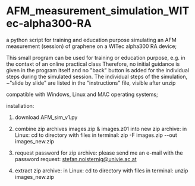 # AFM_measurement_simulation_WITec-alpha300-RA
a python script for training and education purpose simulating an AFM measurement (session) of graphene on a WITec alpha300 RA device;

This small program can be used for training or education purpose, e.g. in the contaxt of an online practical class
Therefore, no initial guidance is given in the program itself and no "back" button is added for the individual steps during the simulated session.
The individual steps of the simulation, ~"slide by slide" are listed in the "instructions" file, visible after unzip


compatible with Windows, Linux and MAC operating systems;


installation:

1) download AFM_sim_v1.py

2) combine zip archives images.zip & images.z01 into new zip archive:
   in Linux: cd to directory with files
             in terminal: zip -F images.zip --out images_new.zip
             
3) request password for zip archive:
   please send me an e-mail with the password request:
   stefan.noisternig@univie.ac.at
            
4) extract zip archive:
   in Linux: cd to directory with files
             in terminal: unzip images_new.zip
             
